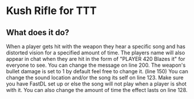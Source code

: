 # Kush Rifle for TTT


## What does it do?
When a player gets hit with the weapon they hear a specific song and has distorted vision for a specified amount of time.
The players name will also appear in chat when they are hit in the form of "PLAYER 420 Blazes it" for everyone to see. You can change the message on line 200.
The weapon's bullet damage is set to 1 by default feel free to change it. (line 150)
You can change the sound location and/or the song its self on line 123. Make sure you have FastDL set up or else the song will not play when a player is shot with it.
You can also change the amount of time the effect lasts on line 128.